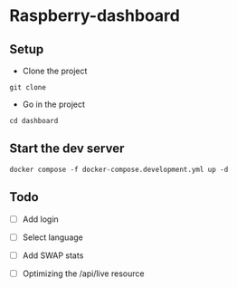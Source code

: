 # Raspberry-dashboard

## Setup

- Clone the project
```shell
git clone
```

- Go in the project
```shell
cd dashboard
```

## Start the dev server

```shell
docker compose -f docker-compose.development.yml up -d
```


## Todo
- [ ] Add login
- [ ] Select language
- [ ] Add SWAP stats
- [ ] Optimizing the /api/live resource



